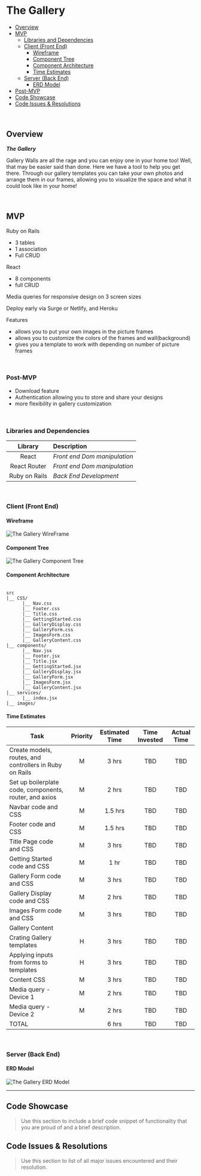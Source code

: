 # The Gallery

- [Overview](#overview)
- [MVP](#mvp)
  <!-- - [Goals](#goals) -->
  - [Libraries and Dependencies](#libraries-and-dependencies)
  - [Client (Front End)](#client-front-end)
    - [Wireframe](#wireframe)
    - [Component Tree](#component-tree)
    - [Component Architecture](#component-architecture)
    - [Time Estimates](#time-estimates)
  - [Server (Back End)](#server-back-end)
    - [ERD Model](#erd-model)
- [Post-MVP](#post-mvp)
- [Code Showcase](#code-showcase)
- [Code Issues & Resolutions](#code-issues--resolutions)

<br>

## Overview

_**The Gallery**_

Gallery Walls are all the rage and you can enjoy one in your home too! Well, that may be easier said than done. Here we have a tool to help you get there. Through our gallery templates you can take your own photos and arrange them in our frames, allowing you to visualize the space and what it could look like in your home!

<br>

## MVP

Ruby on Rails

- 3 tables
- 1 association
- Full CRUD

React

- 8 components
- full CRUD

Media queries for responsive design on 3 screen sizes

Deploy early via Surge or Netlify, and Heroku

Features

- allows you to put your own images in the picture frames
- allows you to customize the colors of the frames and wall(background)
- gives you a template to work with depending on number of picture frames

<br>

### Post-MVP

- Download feature
- Authentication allowing you to store and share your designs
- more flexibility in gallery customization

<br>

### Libraries and Dependencies

|    Library    | Description                  |
| :-----------: | :--------------------------- |
|     React     | _Front end Dom manipulation_ |
| React Router  | _Front end Dom manipulation_ |
| Ruby on Rails | _Back End Development_       |

<br>

### Client (Front End)

#### Wireframe

![The Gallery WireFrame](https://res.cloudinary.com/mandatea/image/upload/v1620367775/Gallery_tmv291.jpg)

#### Component Tree

![The Gallery Component Tree](https://res.cloudinary.com/mandatea/image/upload/v1620367934/Gallery_component_heirarchy_wcdnrt.jpg)

#### Component Architecture

```structure

src
|__ CSS/
      |__ Nav.css
      |__ Footer.css
      |__ Title.css
      |__ GettingStarted.css
      |__ GalleryDisplay.css
      |__ GalleryForm.css
      |__ ImagesForm.css
      |__ GalleryContent.css
|__ components/
      |__ Nav.jsx
      |__ Footer.jsx
      |__ Title.jsx
      |__ GettingStarted.jsx
      |__ GalleryDisplay.jsx
      |__ GalleryForm.jsx
      |__ ImagesForm.jsx
      |__ GalleryContent.jsx
|__ services/
      |__ index.jsx
|__ images/

```

#### Time Estimates

| Task                                                    | Priority | Estimated Time | Time Invested | Actual Time |
| ------------------------------------------------------- | :------: | :------------: | :-----------: | :---------: |
| Create models, routes, and controllers in Ruby on Rails |    M     |     3 hrs      |      TBD      |     TBD     |
| Set up boilerplate code, components, router, and axios  |    M     |     2 hrs      |      TBD      |     TBD     |
| Navbar code and CSS                                     |    M     |    1.5 hrs     |      TBD      |     TBD     |
| Footer code and CSS                                     |    M     |    1.5 hrs     |      TBD      |     TBD     |
| Title Page code and CSS                                 |    M     |     3 hrs      |      TBD      |     TBD     |
| Getting Started code and CSS                            |    M     |      1 hr      |      TBD      |     TBD     |
| Gallery Form code and CSS                               |    M     |     3 hrs      |      TBD      |     TBD     |
| Gallery Display code and CSS                            |    M     |     2 hrs      |      TBD      |     TBD     |
| Images Form code and CSS                                |    M     |     3 hrs      |      TBD      |     TBD     |
| Gallery Content                                         |          |                |               |             |
| Crating Gallery templates                               |    H     |     3 hrs      |      TBD      |     TBD     |
| Applying inputs from forms to templates                 |    H     |     3 hrs      |      TBD      |     TBD     |
| Content CSS                                             |    M     |     3 hrs      |      TBD      |     TBD     |
| Media query - Device 1                                  |    M     |     2 hrs      |      TBD      |     TBD     |
| Media query - Device 2                                  |    M     |     2 hrs      |      TBD      |     TBD     |
| TOTAL                                                   |          |     6 hrs      |      TBD      |     TBD     |

<br>

### Server (Back End)

#### ERD Model

![The Gallery ERD Model](https://res.cloudinary.com/mandatea/image/upload/v1620400760/TheGalleryERD_kub7cs.png)
<br>

---

## Code Showcase

> Use this section to include a brief code snippet of functionality that you are proud of and a brief description.

## Code Issues & Resolutions

> Use this section to list of all major issues encountered and their resolution.
